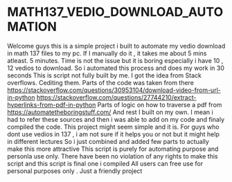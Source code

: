 # MATH137_VEDIO_DOWNLOAD_AUTOMATION
Welcome guys this is a simple project i built to automate my vedio download in math 137 files to my pc. If I manually do it , it takes me about 5 mins atleast. 5 minutes. Time is not the issue but it is boring especially i have 10 , 12 vedios to download. So i automated this process and does my work in 30 seconds
This is script not fully built by me. I got the idea from Stack overflows. Cediting them. Parts of the code was taken from there https://stackoverflow.com/questions/30953104/download-video-from-url-in-python
https://stackoverflow.com/questions/27744210/extract-hyperlinks-from-pdf-in-python
Parts of logic on how to traverse a pdf from https://automatetheboringstuff.com/
And rest I built on my own. I mean i had to refer these sources and then i was able to add on my code and finaly compiled the code.
This project might seem simple and it is. For guys who dont use vedios in 137 , i am not sure if it helps you or not but it might help in different lectures 
So i just combined and added few parts to actually make this more attractive
This script is purely for automating purpose and personla use only. There have been no violation of any rights to make this script and this script is final one i compiled
All users can free use for personal purposes only . Just a friendly project



